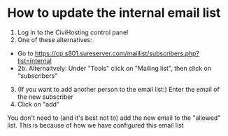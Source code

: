 
# How to update the internal email list

1. Log in to the CiviHosting control panel
2. One of these alternatives:
  * Go to https://cp.s801.sureserver.com/maillist/subscribers.php?list=internal
  * 2b. Alternaitvely: Under "Tools" click on "Mailing list", then click on "subscribers"
3. (If you want to add another person to the email list:) Enter the email of the new subscriber
4. Click on "add"

You don't need to (and it's best not to)  add the new email to the "allowed" list. This is because of how we have configured this email list
